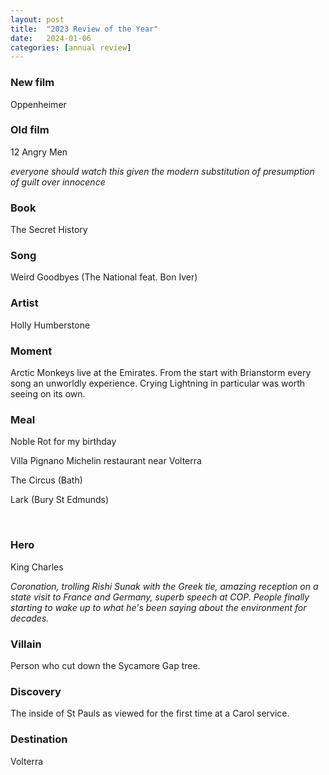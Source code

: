 ```yaml
---
layout: post
title:  "2023 Review of the Year"
date:   2024-01-06
categories: [annual review]
---
```


<h3><b>New film</b></h3>

Oppenheimer
<br>

<h3><b>Old film</b></h3>

12 Angry Men

<i>everyone should watch this given the modern substitution of presumption of guilt over innocence</i>
<br>

<h3><b>Book</b></h3>

The Secret History
<br>

<h3><b>Song</b></h3>

Weird Goodbyes (The National feat. Bon Iver)
<br>

<h3><b>Artist</b></h3>

Holly Humberstone
<br>

<h3><b>Moment </b></h3>

Arctic Monkeys live at the Emirates. From the start with Brianstorm every song an unworldly experience. Crying Lightning in particular was worth seeing on its own.
<br>

<h3><b>Meal</b></h3>

Noble Rot for my birthday

Villa Pignano Michelin restaurant near Volterra

The Circus (Bath)

Lark (Bury St Edmunds)

<br>

<h3><b>Hero</b></h3>
King Charles

<i> Coronation, trolling Rishi Sunak with the Greek tie, amazing reception on a state visit to France and Germany, superb speech at COP. People finally starting to wake up to what he's been saying about the environment for decades.</i>
<br>

<h3><b>Villain</b></h3>

Person who cut down the Sycamore Gap tree.
<br>

<h3><b>Discovery</b></h3>

The inside of St Pauls as viewed for the first time at a Carol service.
<br>

<h3><b>Destination</b></h3>

Volterra
